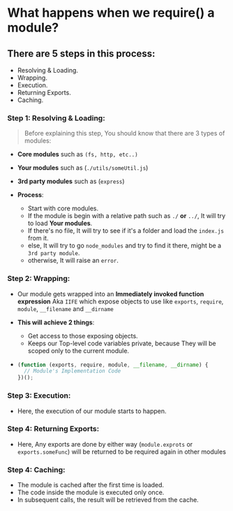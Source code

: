 # What happens when we require() a module?

## There are 5 steps in this process:

- Resolving & Loading.
- Wrapping.
- Execution.
- Returning Exports.
- Caching.

### **Step 1: Resolving & Loading**:

> Before explaining this step, You should know that there are 3 types of modules:

- **Core modules** such as `(fs, http, etc..)`
- **Your modules** such as (`./utils/someUtil.js`)
- **3rd party modules** such as (`express`)

- **Process**:
  - Start with core modules.
  - If the module is begin with a relative path such as `./` **or** `../`, It will try to load **Your modules**.
  - If there's no file, It will try to see if it's a folder and load the `index.js` from it.
  - else, It will try to go `node_modules` and try to find it there, might be a `3rd party module`.
  - otherwise, It will raise an `error`.

### **Step 2: Wrapping**:

- Our module gets wrapped into an **Immediately invoked function expression** Aka `IIFE` which expose objects to use like `exports`, `require`, `module`, `__filename` and `__dirname`

- **This will achieve 2 things**:
  - Get access to those exposing objects.
  - Keeps our Top-level code variables private, because They will be scoped only to the current module.
- ```js
  (function (exports, require, module, __filename, __dirname) {
    // Module's Implementation Code
  })();
  ```

### **Step 3: Execution**:

- Here, the execution of our module starts to happen.

### **Step 4: Returning Exports**:

- Here, Any exports are done by either way (`module.exprots` or `exports.someFunc`) will be returned to be required again in other modules

### **Step 4: Caching**:

- The module is cached after the first time is loaded.
- The code inside the module is executed only once.
- In subsequent calls, the result will be retrieved from the cache.
